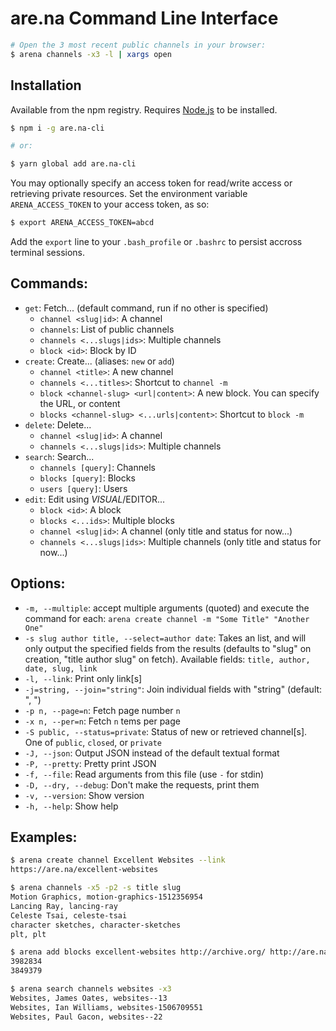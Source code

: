 # are.na Command Line Interface

```bash
# Open the 3 most recent public channels in your browser:
$ arena channels -x3 -l | xargs open
```

## Installation

Available from the npm registry. Requires [Node.js](https://nodejs.org/en/download/) to be installed.

```bash
$ npm i -g are.na-cli

# or:

$ yarn global add are.na-cli
```

You may optionally specify an access token for read/write access or retrieving private resources. Set the environment variable `ARENA_ACCESS_TOKEN` to your access token, as so:

```bash
$ export ARENA_ACCESS_TOKEN=abcd
```

Add the `export` line to your `.bash_profile` or `.bashrc` to persist accross terminal sessions.

## Commands:
- `get`: Fetch... (default command, run if no other is specified)
  - `channel <slug|id>`: A channel
  - `channels`: List of public channels
  - `channels <...slugs|ids>`: Multiple channels
  - `block <id>`: Block by ID
- `create`: Create... (aliases: `new` or `add`)
  - `channel <title>`: A new channel
  - `channels <...titles>`: Shortcut to `channel -m`
  - `block <channel-slug> <url|content>`: A new block. You can specify the URL, or content
  - `blocks <channel-slug> <...urls|content>`: Shortcut to `block -m`
- `delete`: Delete...
  - `channel <slug|id>`: A channel
  - `channels <...slugs|ids>`: Multiple channels
- `search`: Search...
  - `channels [query]`: Channels
  - `blocks [query]`: Blocks
  - `users [query]`: Users
- `edit`: Edit using $VISUAL/$EDITOR...
  - `block <id>`: A block
  - `blocks <...ids>`: Multiple blocks
  - `channel <slug|id>`: A channel (only title and status for now...)
  - `channels <...slugs|ids>`: Multiple channels (only title and status for now...)

## Options:
- `-m, --multiple`: accept multiple arguments (quoted) and execute the command for each: `arena create channel -m "Some Title" "Another One"`
- `-s slug author title, --select=author date`: Takes an list, and will only output the specified fields from the results (defaults to "slug" on creation, "title author slug" on fetch). Available fields: `title, author, date, slug, link`
- `-l, --link`: Print only link[s]
- `-j=string, --join="string"`: Join individual fields with "string" (default: ", ")
- `-p n, --page=n`: Fetch page number `n`
- `-x n, --per=n`: Fetch `n` tems per page
- `-S public, --status=private`: Status of new or retrieved channel[s]. One of `public`, `closed`, or `private`
- `-J, --json`: Output JSON instead of the default textual format
- `-P, --pretty`: Pretty print JSON
- `-f, --file`: Read arguments from this file (use `-` for stdin)
- `-D, --dry, --debug`: Don't make the requests, print them
- `-v, --version`: Show version
- `-h, --help`: Show help

## Examples:

```bash
$ arena create channel Excellent Websites --link
https://are.na/excellent-websites

$ arena channels -x5 -p2 -s title slug
Motion Graphics, motion-graphics-1512356954
Lancing Ray, lancing-ray
Celeste Tsai, celeste-tsai
character sketches, character-sketches
plt, plt

$ arena add blocks excellent-websites http://archive.org/ http://are.na/
3982834
3849379

$ arena search channels websites -x3
Websites, James Oates, websites--13
Websites, Ian Williams, websites-1506709551
Websites, Paul Gacon, websites--22
```
